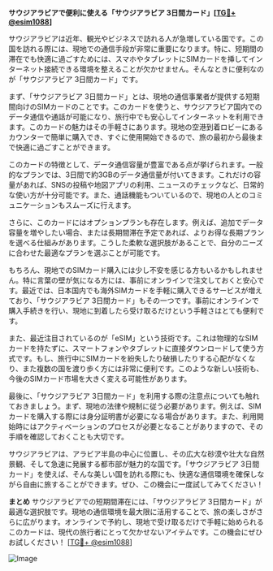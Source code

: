 **サウジアラビアで便利に使える「サウジアラビア 3日間カード」[[TG💪+ @esim1088](https://t.me/s/esim1088)]**

サウジアラビアは近年、観光やビジネスで訪れる人が急増している国です。この国を訪れる際には、現地での通信手段が非常に重要になります。特に、短期間の滞在でも快適に過ごすためには、スマホやタブレットにSIMカードを挿してインターネット接続できる環境を整えることが欠かせません。そんなときに便利なのが「サウジアラビア 3日間カード」です。

まず、「サウジアラビア 3日間カード」とは、現地の通信事業者が提供する短期間向けのSIMカードのことです。このカードを使うと、サウジアラビア国内でのデータ通信や通話が可能になり、旅行中でも安心してインターネットを利用できます。このカードの魅力はその手軽さにあります。現地の空港到着ロビーにあるカウンターで簡単に購入でき、すぐに使用開始できるので、旅の最初から最後まで快適に過ごすことができます。

このカードの特徴として、データ通信容量が豊富である点が挙げられます。一般的なプランでは、3日間で約3GBのデータ通信量が付いてきます。これだけの容量があれば、SNSの投稿や地図アプリの利用、ニュースのチェックなど、日常的な使い方が十分可能です。また、通話機能もついているので、現地の人とのコミュニケーションもスムーズに行えます。

さらに、このカードにはオプションプランも存在します。例えば、追加でデータ容量を増やしたい場合、または長期間滞在予定であれば、よりお得な長期プランを選べる仕組みがあります。こうした柔軟な選択肢があることで、自分のニーズに合わせた最適なプランを選ぶことが可能です。

もちろん、現地でのSIMカード購入には少し不安を感じる方もいるかもしれません。特に言葉の壁が気になる方には、事前にオンラインで注文しておくと安心です。最近では、日本国内でも海外SIMカードを手軽に購入できるサービスが増えており、「サウジアラビア 3日間カード」もその一つです。事前にオンラインで購入手続きを行い、現地に到着したら受け取るだけという手軽さはとても便利です。

また、最近注目されているのが「eSIM」という技術です。これは物理的なSIMカードを持たずに、スマートフォンやタブレットに直接ダウンロードして使う方式です。もし、旅行中にSIMカードを紛失したり破損したりする心配がなくなり、また複数の国を渡り歩く方には非常に便利です。このような新しい技術も、今後のSIMカード市場を大きく変える可能性があります。

最後に、「サウジアラビア 3日間カード」を利用する際の注意点についても触れておきましょう。まず、現地の法律や規制に従う必要があります。例えば、SIMカードを購入する際には身分証明書が必要になる場合があります。また、利用開始時にはアクティベーションのプロセスが必要となることがありますので、その手順を確認しておくことも大切です。

サウジアラビアは、アラビア半島の中心に位置し、その広大な砂漠や壮大な自然景観、そして急速に発展する都市部が魅力的な国です。「サウジアラビア 3日間カード」を使えば、そんな美しい国を訪れる際にも、快適な通信環境を確保しながら自由に旅することができます。ぜひ、この機会に一度試してみてください！

**まとめ**
サウジアラビアでの短期間滞在には、「サウジアラビア 3日間カード」が最適な選択肢です。現地の通信環境を最大限に活用することで、旅の楽しさがさらに広がります。オンラインで予約し、現地で受け取るだけで手軽に始められるこのカードは、現代の旅行者にとって欠かせないアイテムです。この機会にぜひお試しください！ [[TG💪+ @esim1088](https://t.me/s/esim1088)]

![Image](https://i.postimg.cc/Y0z9fWf4/image.png)